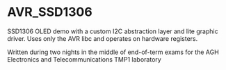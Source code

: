 # AVR_SSD1306

SSD1306 OLED demo with a custom I2C abstraction layer and lite graphic driver. Uses only the AVR libc and operates on hardware registers.

Written during two nights in the middle of end-of-term exams for the AGH Electronics and Telecommunications TMP1 laboratory 
